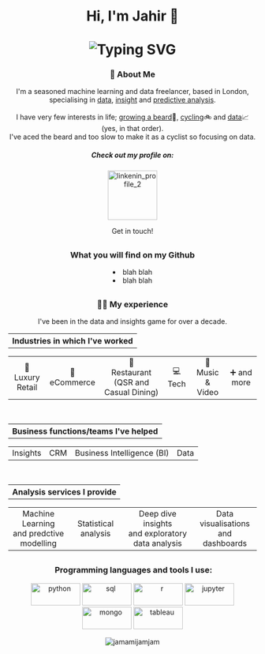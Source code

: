 <div align="center" class="parent">
    <h1>Hi, I'm Jahir 👋<br><br>
        <img class="image1" src="https://readme-typing-svg.herokuapp.com?font=Fira+Code&size=34&pause=400&color=30F02A&center=true&random=false&width=600&lines=I+do...;Predictive+Modelling...;Statistical+Analysis...;Insight+Analysis...;and+Dashboards" alt="Typing SVG"/>
    </h1>
</div>

<div align="center">
    <div align="center">
        <h3>🚴 About Me</h3>
        <p>I'm a seasoned machine learning and data freelancer, based in London, specialising in <u>data</u>, <u>insight</u> and <u>predictive analysis</u>.<br><br>I have very few interests in life; <ins>growing a beard</ins>🧔, <ins>cycling</ins>🚲 and <ins>data</ins>📈 (yes, in that order).<br>I've aced the beard and too slow to make it as a cyclist so focusing on data.</p>
        <p></p>
    </div>
    <div align="center">
        <h5> Check out my profile on:</h5>
        <p align="center">
        <a href="https://www.linkedin.com/in/jahir-miah-metajam">
            <img alt="linkenin_profile_2" width="100px" src="https://img.shields.io/badge/LinkedIn-0077B5?style=for-the-badge&logo=linkedin&logoColor=white"/>
        </a>
        </p>
        <p> Get in touch!</p>
        <h2></h2>
</div>
    <div>
        <h3>What you will find on my Github</h3>
        <li>blah blah</li>
        <li>blah blah</li>
        <h2></h2>
    </div>
    <div align="center">
        <h3>👨‍💼 My experience</h3>
        <p>I've been in the data and insights game for over a decade.</p>
        <table><tr><th align="center">Industries in which I've worked</th></tr></table>
        <table><tr><td align="center">🧥<br>Luxury Retail</td><td align="center">🎁<br>eCommerce</td><td align="center">🍟<br>Restaurant (QSR and Casual Dining)</td><td align="center">💻<br>Tech</td><td align="center">📀<br>Music & Video</td><td align="center">➕ and more</td></tr></table><br>
        <table><tr><th align="center">Business functions/teams I've helped</th></tr></table>
        <table><tr><td align="center">Insights</td><td align="center">CRM</td align="center"><td align="center">Business Intelligence (BI)</td><td align="center">Data</td></tr></table><br>
        <table><tr><th align="center">Analysis services I provide</th></tr></table>
        <table><tr><td  align="center">Machine Learning<br>and predctive modelling</td><td align="center">Statistical analysis</td><td align="center">Deep dive insights<br>and exploratory data analysis</td><td align="center">Data visualisations<br>and dashboards</td></tr></table>
        <h2></h2>
    </div>
</div>

<!--  
<div align="center">
    <h3> &nbsp;Programming languages and tools I use:</h3>
    <p align="center">
        <img src="https://cdn.jsdelivr.net/gh/devicons/devicon/icons/python/python-original-wordmark.svg" alt="python" width="45" height="45"/>
        <img src="https://cdn.jsdelivr.net/gh/devicons/devicon/icons/postgresql/postgresql-original-wordmark.svg" alt="sql" width="45" height="45"/>
        <img src="![google-bigquery](https://github.com/Jamamijamjam/Jamamijamjam/assets/57154964/3117f2e8-0c96-40b9-8ee4-f864ffaa77dc)
" alt="bigquery" width="100" height="45"/>
        <img src="https://cdn.jsdelivr.net/gh/devicons/devicon/icons/r/r-original.svg" alt="r" width="45" height="45"/>
        <img src="https://cdn.jsdelivr.net/gh/devicons/devicon/icons/jupyter/jupyter-original-wordmark.svg" alt="jupyter" width="45" height="45"/>
        <img src="https://cdn.jsdelivr.net/gh/devicons/devicon/icons/mongodb/mongodb-original-wordmark.svg" alt="mongo" width="45" height="45"/> 
        <img src="https://www.tableau.com/sites/default/files/2022-04/TableauLogo_RGB.png" alt="tableau" width="100" height="30"/> 
    </p>
</div>
-->
<div align="center">
    <h3> &nbsp;Programming languages and tools I use:</h3>
    <p align="center">
        <img src="https://img.shields.io/badge/Python-3776AB?style=for-the-badge&logo=python&logoColor=white" alt="python" width="100" height="45"/>
        <img src="https://img.shields.io/badge/PostgreSQL-316192?style=for-the-badge&logo=postgresql&logoColor=white" alt="sql" width="100" height="45"/>
        <img src="https://img.shields.io/badge/R-276DC3?style=for-the-badge&logo=r&logoColor=white" alt="r" width="100" height="45"/>
        <img src="https://cdn.jsdelivr.net/gh/devicons/devicon/icons/jupyter/jupyter-original-wordmark.svg" alt="jupyter" width="100" height="45"/>
        <img src="https://img.shields.io/badge/MongoDB-4EA94B?style=for-the-badge&logo=mongodb&logoColor=white" alt="mongo" width="100" height="45"/> 
        <img src="https://img.shields.io/badge/Tableau-E97627?style=for-the-badge&logo=Tableau&logoColor=white" alt="tableau" width="100" height="45"/> 
    </p>
</div>

<p align="center"> <img src="https://komarev.com/ghpvc/?username=jamamijamjam&label=Profile%20views&color=ce9927&style=flat" alt="jamamijamjam" /> </p>

<!--
**Jamamijamjam/Jamamijamjam** is a ✨ _special_ ✨ repository because its `README.md` (this file) appears on your GitHub profile.

Here are some ideas to get you started:

- 🔭 I’m currently working on ...
- 🌱 I’m currently learning ...
- 👯 I’m looking to collaborate on ...
- 🤔 I’m looking for help with ...
- 💬 Ask me about ...
- 📫 How to reach me: ...
- 😄 Pronouns: ...
- ⚡ Fun fact: ...
-->
